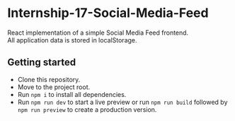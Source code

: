 # Internship-17-Social-Media-Feed

React implementation of a simple Social Media Feed frontend.  
All application data is stored in localStorage.

## Getting started

- Clone this repository.
- Move to the project root.
- Run `npm i` to install all dependencies.
- Run `npm run dev` to start a live preview or run `npm run build` followed by `npm run preview` to create a production version.